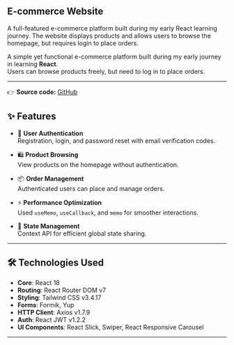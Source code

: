 ## E-commerce Website

A full-featured e-commerce platform built during my early React learning journey. The website displays products and allows users to browse the homepage, but requires login to place orders. 


A simple yet functional e-commerce platform built during my early journey in learning **React**.  
Users can browse products freely, but need to log in to place orders.

---

👉 **Source code:** [GitHub]([https://github.com/Ahmedsamehm/E-commerce](https://ahmedsamehm.github.io/E-commerce/#/))

## ✨ Features

- 🔑 **User Authentication**  
  Registration, login, and password reset with email verification codes.

- 🛍 **Product Browsing**  
  View products on the homepage without authentication.

- 📦 **Order Management**  
  Authenticated users can place and manage orders.

- ⚡ **Performance Optimization**  
  Used `useMemo`, `useCallback`, and `memo` for smoother interactions.

- 🔄 **State Management**  
  Context API for efficient global state sharing.

---

## 🛠 Technologies Used

- **Core**: React 18
- **Routing**: React Router DOM v7
- **Styling**: Tailwind CSS v3.4.17
- **Forms**: Formik, Yup
- **HTTP Client**: Axios v1.7.9
- **Auth**: React JWT v1.2.2
- **UI Components**: React Slick, Swiper, React Responsive Carousel

---
